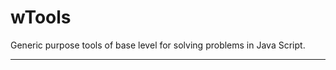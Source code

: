 # wTools

Generic purpose tools of base level for solving problems in Java Script.

_ _ _ _ _ _























































































